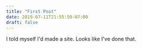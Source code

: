```yaml
---
title: "First Post"
date: 2019-07-11T21:55:50-07:00
draft: false
---
```

I told myself I'd made a site.  Looks like I've done that.
